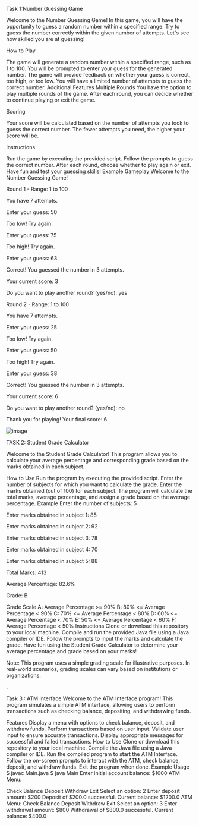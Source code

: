 Task 1:Number Guessing Game

Welcome to the Number Guessing Game! In this game, you will have the opportunity to guess a random number within a specified range. Try to guess the number correctly within the given number of attempts. Let's see how skilled you are at guessing!

How to Play

The game will generate a random number within a specified range, such as 1 to 100.
You will be prompted to enter your guess for the generated number.
The game will provide feedback on whether your guess is correct, too high, or too low.
You will have a limited number of attempts to guess the correct number.
Additional Features
Multiple Rounds
You have the option to play multiple rounds of the game. After each round, you can decide whether to continue playing or exit the game.

Scoring

Your score will be calculated based on the number of attempts you took to guess the correct number. The fewer attempts you need, the higher your score will be.

Instructions

Run the game by executing the provided script.
Follow the prompts to guess the correct number.
After each round, choose whether to play again or exit.
Have fun and test your guessing skills!
Example Gameplay
Welcome to the Number Guessing Game!

Round 1 - Range: 1 to 100

You have 7 attempts.

Enter your guess: 50

Too low! Try again.

Enter your guess: 75

Too high! Try again.

Enter your guess: 63

Correct! You guessed the number in 3 attempts.

Your current score: 3

Do you want to play another round? (yes/no): yes

Round 2 - Range: 1 to 100

You have 7 attempts.

Enter your guess: 25

Too low! Try again.

Enter your guess: 50

Too high! Try again.

Enter your guess: 38

Correct! You guessed the number in 3 attempts.

Your current score: 6

Do you want to play another round? (yes/no): no

Thank you for playing! Your final score: 6

![image](https://github.com/user-attachments/assets/234f0989-b7fc-41e0-a7b1-f33d2932bd10)


  
TASK 2: Student Grade Calculator


Welcome to the Student Grade Calculator! This program allows you to calculate your average percentage and corresponding grade based on the marks obtained in each subject.

How to Use
Run the program by executing the provided script.
Enter the number of subjects for which you want to calculate the grade.
Enter the marks obtained (out of 100) for each subject.
The program will calculate the total marks, average percentage, and assign a grade based on the average percentage.
Example
Enter the number of subjects: 5

Enter marks obtained in subject 1: 85

Enter marks obtained in subject 2: 92

Enter marks obtained in subject 3: 78

Enter marks obtained in subject 4: 70

Enter marks obtained in subject 5: 88

Total Marks: 413

Average Percentage: 82.6%

Grade: B

Grade Scale
A: Average Percentage >= 90%
B: 80% <= Average Percentage < 90%
C: 70% <= Average Percentage < 80%
D: 60% <= Average Percentage < 70%
E: 50% <= Average Percentage < 60%
F: Average Percentage < 50%
Instructions
Clone or download this repository to your local machine.
Compile and run the provided Java file using a Java compiler or IDE.
Follow the prompts to input the marks and calculate the grade.
Have fun using the Student Grade Calculator to determine your average percentage and grade based on your marks!

Note: This program uses a simple grading scale for illustrative purposes. In real-world scenarios, grading scales can vary based on institutions or organizations.


.


Task 3 : ATM Interface
Welcome to the ATM Interface program! This program simulates a simple ATM interface, allowing users to perform transactions such as checking balance, depositing, and withdrawing funds.

Features
Display a menu with options to check balance, deposit, and withdraw funds.
Perform transactions based on user input.
Validate user input to ensure accurate transactions.
Display appropriate messages for successful and failed transactions.
How to Use
Clone or download this repository to your local machine.
Compile the Java file using a Java compiler or IDE.
Run the compiled program to start the ATM Interface.
Follow the on-screen prompts to interact with the ATM, check balance, deposit, and withdraw funds.
Exit the program when done.
Example Usage
$ javac Main.java $ java Main Enter initial account balance: $1000 ATM Menu:

Check Balance
Deposit
Withdraw
Exit Select an option: 2 Enter deposit amount: $200 Deposit of $200.0 successful. Current balance: $1200.0 ATM Menu:
Check Balance
Deposit
Withdraw
Exit Select an option: 3 Enter withdrawal amount: $800 Withdrawal of $800.0 successful. Current balance: $400.0
